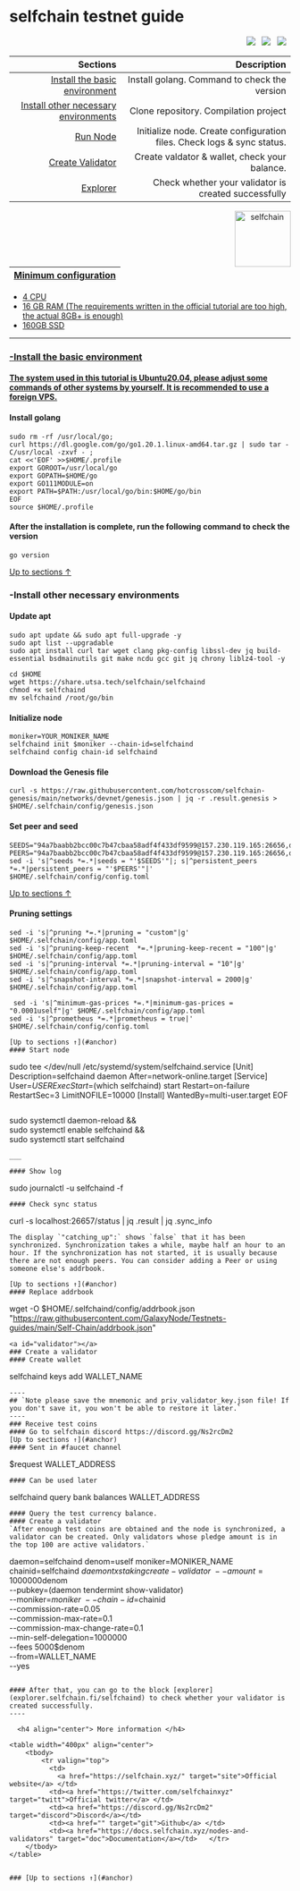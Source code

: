 <a id="anchor"></a>
# selfchain testnet guide

<p align="right">
  <a href="https://discord.gg/selfchainxyz"><img src="https://img.shields.io/badge/Discord-7289DA?style=for-the-badge&logo=discord&logoColor=white" /></a> &nbsp;
  <a href="https://twitter.com/selfchainxyz"><img src="https://img.shields.io/badge/Twitter-1DA1F2?style=for-the-badge&logo=twitter&logoColor=white" /></a> &nbsp;
  <a href="https://blog.selfchain.xyz/"><img src="https://img.shields.io/badge/Medium-12100E?style=for-the-badge&logo=medium&logoColor=white" /></a> &nbsp;
</p>

|Sections|Description|
|-----------------------:|------------------------------------------:|
| [Install the basic environment](#go) | Install golang. Command to check the version|
| [Install other necessary environments](#necessary) | Clone repository. Compilation project |
| [Run Node](#run) |  Initialize node. Create configuration files. Check logs & sync status. |
| [Create Validator](#validator) |  Create valdator & wallet, check your balance. |
| <a href="https://explorer.selfchain.fi/selfchaind" target="_explorer">Explorer</a> |  Check whether your validator is created successfully |


 <p align="center"><a href="https://docs.selfchain.xyz/nodes-and-validators/node-setup-guide"><img align="right"width="100px"alt="selfchain" src="https://i.ibb.co/k9zp571/tw-D1ui-Hk-400x400.jpg"></p</a>

| Minimum configuration                                                                                |
|------------------------------------------------------------------------------------------------------|
- 4 CPU                                                                                                
- 16 GB RAM (The requirements written in the official tutorial are too high, the actual 8GB+ is enough) 
- 160GB SSD                                                                                            

--- 
### -Install the basic environment
#### The system used in this tutorial is Ubuntu20.04, please adjust some commands of other systems by yourself. It is recommended to use a foreign VPS.
<a id="go"></a>
#### Install golang
```
sudo rm -rf /usr/local/go;
curl https://dl.google.com/go/go1.20.1.linux-amd64.tar.gz | sudo tar -C/usr/local -zxvf - ;
cat <<'EOF' >>$HOME/.profile
export GOROOT=/usr/local/go
export GOPATH=$HOME/go
export GO111MODULE=on
export PATH=$PATH:/usr/local/go/bin:$HOME/go/bin
EOF
source $HOME/.profile
```
#### After the installation is complete, run the following command to check the version

```
go version
```
<a id="necessary"></a>
[Up to sections ↑](#anchor)
### -Install other necessary environments

#### Update apt
```
sudo apt update && sudo apt full-upgrade -y
sudo apt list --upgradable
sudo apt install curl tar wget clang pkg-config libssl-dev jq build-essential bsdmainutils git make ncdu gcc git jq chrony liblz4-tool -y
```

```
cd $HOME
wget https://share.utsa.tech/selfchain/selfchaind
chmod +x selfchaind
mv selfchaind /root/go/bin
```

#### Initialize node

```
moniker=YOUR_MONIKER_NAME
selfchaind init $moniker --chain-id=selfchaind
selfchaind config chain-id selfchaind
```

#### Download the Genesis file

```
curl -s https://raw.githubusercontent.com/hotcrosscom/selfchain-genesis/main/networks/devnet/genesis.json | jq -r .result.genesis > $HOME/.selfchain/config/genesis.json
```

#### Set peer and seed

```
SEEDS="94a7baabb2bcc00c7b47cbaa58adf4f433df9599@157.230.119.165:26656,d3b5b6ca39c8c62152abbeac4669816166d96831@165.22.24.236:26656,35f478c534e2d58dc2c4acdf3eb22eeb6f23357f@165.232.125.66:26656"
PEERS="94a7baabb2bcc00c7b47cbaa58adf4f433df9599@157.230.119.165:26656,d3b5b6ca39c8c62152abbeac4669816166d96831@165.22.24.236:26656,35f478c534e2d58dc2c4acdf3eb22eeb6f23357f@165.232.125.66:26656"
sed -i 's|^seeds *=.*|seeds = "'$SEEDS'"|; s|^persistent_peers *=.*|persistent_peers = "'$PEERS'"|' $HOME/.selfchain/config/config.toml
```
[Up to sections ↑](#anchor)

#### Pruning settings
```
sed -i 's|^pruning *=.*|pruning = "custom"|g' $HOME/.selfchain/config/app.toml
sed -i 's|^pruning-keep-recent  *=.*|pruning-keep-recent = "100"|g' $HOME/.selfchain/config/app.toml
sed -i 's|^pruning-interval *=.*|pruning-interval = "10"|g' $HOME/.selfchain/config/app.toml
sed -i 's|^snapshot-interval *=.*|snapshot-interval = 2000|g' $HOME/.selfchain/config/app.toml
  
 sed -i 's|^minimum-gas-prices *=.*|minimum-gas-prices = "0.0001uself"|g' $HOME/.selfchain/config/app.toml
sed -i 's|^prometheus *=.*|prometheus = true|' $HOME/.selfchain/config/config.toml
```
``` 
[Up to sections ↑](#anchor)
#### Start node 
```
sudo tee <<EOF >/dev/null /etc/systemd/system/selfchaind.service
[Unit]
Description=selfchaind daemon
After=network-online.target
[Service]
User=$USER
ExecStart=$(which selfchaind) start
Restart=on-failure
RestartSec=3
LimitNOFILE=10000
[Install]
WantedBy=multi-user.target
EOF
```
```
sudo systemctl daemon-reload && \
sudo systemctl enable selfchaind && \
sudo systemctl start selfchaind
```
___

#### Show log
```
sudo journalctl -u selfchaind -f
```
#### Check sync status
```
curl -s localhost:26657/status | jq .result | jq .sync_info
```
The display `"catching_up":` shows `false` that it has been synchronized. Synchronization takes a while, maybe half an hour to an hour. If the synchronization has not started, it is usually because there are not enough peers. You can consider adding a Peer or using someone else's addrbook.

[Up to sections ↑](#anchor)
#### Replace addrbook
```
wget -O $HOME/.selfchaind/config/addrbook.json "https://raw.githubusercontent.com/GalaxyNode/Testnets-guides/main/Self-Chain/addrbook.json"
```
<a id="validator"></a>
### Create a validator
#### Create wallet
```
selfchaind keys add WALLET_NAME
```
----
## `Note please save the mnemonic and priv_validator_key.json file! If you don't save it, you won't be able to restore it later.`
----
### Receive test coins
#### Go to selfchain discord https://discord.gg/Ns2rcDm2
[Up to sections ↑](#anchor)
#### Sent in #faucet channel
```
$request WALLET_ADDRESS
```
#### Can be used later
```
selfchaind query bank balances WALLET_ADDRESS
```
#### Query the test currency balance.
#### Create a validator
`After enough test coins are obtained and the node is synchronized, a validator can be created. Only validators whose pledge amount is in the top 100 are active validators.`
```
daemon=selfchaind
denom=uself
moniker=MONIKER_NAME
chainid=selfchaind
$daemon tx staking create-validator \
    --amount=1000000$denom \
    --pubkey=$($daemon tendermint show-validator) \
    --moniker=$moniker \
    --chain-id=$chainid \
    --commission-rate=0.05 \
    --commission-max-rate=0.1 \
    --commission-max-change-rate=0.1 \
    --min-self-delegation=1000000 \
    --fees 5000$denom \
    --from=WALLET_NAME\
    --yes
```

#### After that, you can go to the block [explorer](explorer.selfchain.fi/selfchaind) to check whether your validator is created successfully.
----

  <h4 align="center"> More information </h4>
  
<table width="400px" align="center">
    <tbody>
        <tr valign="top">
          <td>
            <a href="https://selfchain.xyz/" target="site">Official website</a> </td>
          <td><a href="https://twitter.com/selfchainxyz" target="twitt">Official twitter</a> </td> 
          <td><a href="https://discord.gg/Ns2rcDm2" target="discord">Discord</a></td> 
          <td><a href="" target="git">Github</a> </td>
          <td><a href="https://docs.selfchain.xyz/nodes-and-validators" target="doc">Documentation</a></td>   </tr>
    </tbody>
</table> 


### [Up to sections ↑](#anchor)
